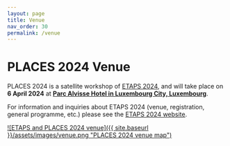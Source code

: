 ```yaml
---
layout: page
title: Venue
nav_order: 30
permalink: /venue
---
```


# PLACES 2024 Venue

PLACES 2024 is a satellite workshop of [ETAPS 2024](https://etaps.org/2024), and
will take place on **6 April 2024** at 
**[Parc Alvisse Hotel in Luxembourg City, Luxembourg](https://maps.app.goo.gl/7JXZ9afgpbw4zPk86)**.

For information and inquiries about ETAPS 2024 (venue, registration, general
programme, etc.) please see the [ETAPS 2024 website](https://etaps.org/2024).

[![ETAPS and PLACES 2024 venue]({{ site.baseurl }}/assets/images/venue.png "PLACES 2024 venue map")](https://maps.app.goo.gl/7JXZ9afgpbw4zPk86)
